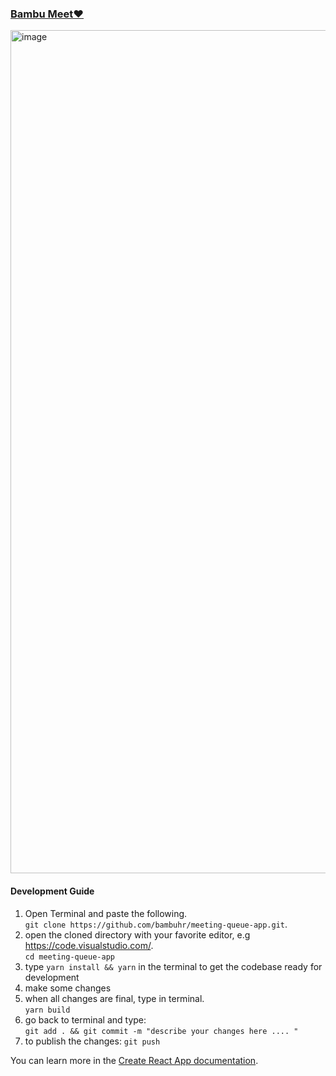 ### [Bambu Meet❤️](https://bambumeet.netlify.app/)

<img width="1349" alt="image" src="https://user-images.githubusercontent.com/4751342/187145341-14075f2d-2b5a-49f7-8b38-0493f8b9479b.png">

#### Development Guide
1. Open Terminal and paste the following.  
```git clone https://github.com/bambuhr/meeting-queue-app.git```.
2. open the cloned directory with your favorite editor, e.g https://code.visualstudio.com/.  
```cd meeting-queue-app```
3. type `yarn install && yarn` in the terminal to get the codebase ready for development
4. make some changes
5. when all changes are final, type in terminal.  
`yarn build`
6. go back to terminal and type:   
`git add . && git commit -m "describe your changes here .... "`
7. to publish the changes:
`git push`




You can learn more in the [Create React App documentation](https://facebook.github.io/create-react-app/docs/getting-started).
